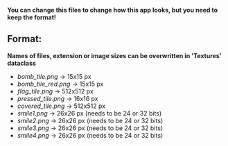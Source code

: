 **You can change this files to change how this app looks, but you need to keep the format!**


## Format:
**Names of files, extension or image sizes can be overwritten in 'Textures' dataclass**
- *bomb_tile.png* -> 15x15 px
- *bomb_tile_red.png* -> 15x15 px
- *flag_tile.png* -> 512x512 px
- *pressed_tile.png* -> 16x16 px
- *covered_tile.png* -> 512x512 px
- *smile1.png* -> 26x26 px (needs to be 24 or 32 bits)
- *smile2.png* -> 26x26 px (needs to be 24 or 32 bits)
- *smile3.png* -> 26x26 px (needs to be 24 or 32 bits)
- *smile4.png* -> 26x26 px (needs to be 24 or 32 bits)
